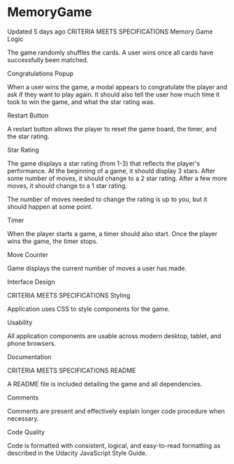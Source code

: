 # MemoryGame

Updated 5 days ago
CRITERIA MEETS SPECIFICATIONS Memory Game Logic

The game randomly shuffles the cards. A user wins once all cards have successfully been matched.

Congratulations Popup

When a user wins the game, a modal appears to congratulate the player and ask if they want to play again. It should also tell the user how much time it took to win the game, and what the star rating was.

Restart Button

A restart button allows the player to reset the game board, the timer, and the star rating.

Star Rating

The game displays a star rating (from 1-3) that reflects the player's performance. At the beginning of a game, it should display 3 stars. After some number of moves, it should change to a 2 star rating. After a few more moves, it should change to a 1 star rating.

The number of moves needed to change the rating is up to you, but it should happen at some point.

Timer

When the player starts a game, a timer should also start. Once the player wins the game, the timer stops.

Move Counter

Game displays the current number of moves a user has made.

Interface Design

CRITERIA MEETS SPECIFICATIONS Styling

Application uses CSS to style components for the game.

Usability

All application components are usable across modern desktop, tablet, and phone browsers.

Documentation

CRITERIA MEETS SPECIFICATIONS README

A README file is included detailing the game and all dependencies.

Comments

Comments are present and effectively explain longer code procedure when necessary.

Code Quality

Code is formatted with consistent, logical, and easy-to-read formatting as described in the Udacity JavaScript Style Guide.
